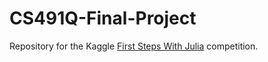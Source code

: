 # CS491Q-Final-Project

Repository for the Kaggle [First Steps With Julia](https://www.kaggle.com/c/street-view-getting-started-with-julia) competition.
